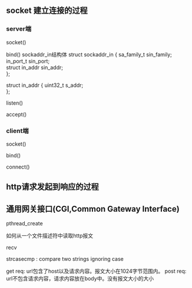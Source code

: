 ## socket 建立连接的过程

### server端

socket()

bind()
sockaddr_in结构体
struct sockaddr_in {
    sa_family_t    sin_family; 
    in_port_t      sin_port;   
    struct in_addr sin_addr;   
};


struct in_addr {
    uint32_t       s_addr;     
};

listen()

accept()

### client端

socket()

bind()

connect()

## http请求发起到响应的过程

## 通用网关接口(CGI,Common Gateway Interface)


pthread_create

如何从一个文件描述符中读取http报文

recv 

strcasecmp : compare two strings ignoring case

get req: url包含了host以及请求内容。报文大小在1024字节范围内。
post req: url不包含请求内容，请求内容放在body中。没有报文大小的大小